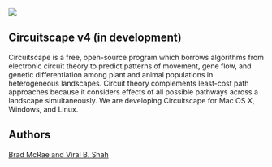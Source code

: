 <a href="http://www.circuitscape.org/Circuitscape/Welcome_files/sa_sb2.jpg"><img src="http://www.circuitscape.org/Circuitscape/Welcome_files/sa_sb2.jpg"/></a>

## Circuitscape v4 (in development)

Circuitscape is a free, open-source program which borrows algorithms
from electronic circuit theory to predict patterns of movement, gene
flow, and genetic differentiation among plant and animal populations
in heterogeneous landscapes. Circuit theory complements least-cost
path approaches because it considers effects of all possible pathways
across a landscape simultaneously. We are developing Circuitscape for
Mac OS X, Windows, and Linux.

## Authors

[Brad McRae and Viral B. Shah](http://www.circuitscape.org/Circuitscape/About_the_Authors.html)
